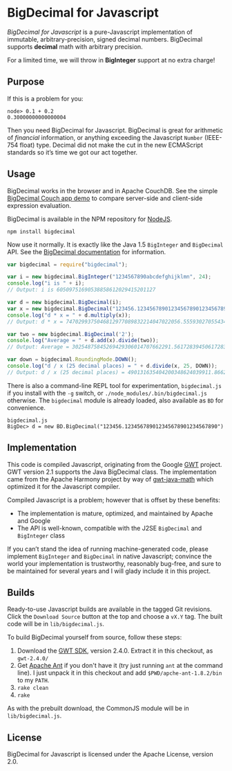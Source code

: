 #  BigDecimal for Javascript

*BigDecimal for Javascript* is a pure-Javascript implementation of immutable, arbitrary-precision, signed decimal numbers. BigDecimal supports **decimal** math with arbitrary precision.

For a limited time, we will throw in **BigInteger** support at no extra charge!

## Purpose

If this is a problem for you:

    node> 0.1 + 0.2
    0.30000000000000004

Then you need BigDecimal for Javascript. BigDecimal is great for arithmetic of *financial* information, or anything exceeding the Javascript `Number` (IEEE-754 float) type. Decimal did not make the cut in the new ECMAScript standards so it&rsquo;s time we got our act together.

## Usage

BigDecimal works in the browser and in Apache CouchDB. See the simple [BigDecimal Couch app demo][demo] to compare server-side and client-side expression evaluation.

BigDecimal is available in the NPM repository for [NodeJS][node].

    npm install bigdecimal

Now use it normally. It is exactly like the Java 1.5 `BigInteger` and `BigDecimal` API. See the [BigDecimal documentation][java_bd] for information.

```javascript
var bigdecimal = require("bigdecimal");

var i = new bigdecimal.BigInteger("1234567890abcdefghijklmn", 24);
console.log("i is " + i);
// Output: i is 60509751690538858612029415201127

var d = new bigdecimal.BigDecimal(i);
var x = new bigdecimal.BigDecimal("123456.123456789012345678901234567890");
console.log("d * x = " + d.multiply(x));
// Output: d * x = 7470299375046812977089832214047022056.555930270554343863089286012030

var two = new bigdecimal.BigDecimal('2');
console.log("Average = " + d.add(x).divide(two));
// Output: Average = 30254875845269429306014707662291.561728394506172839450617283945

var down = bigdecimal.RoundingMode.DOWN();
console.log("d / x (25 decimal places) = " + d.divide(x, 25, DOWN));
// Output: d / x (25 decimal places) = 490131635404200348624039911.8662623025579331926181155
```

There is also a command-line REPL tool for experimentation, `bigdecimal.js` if you install with the `-g` switch, or `./node_modules/.bin/bigdecimal.js` otherwise. The `bigdecimal` module is already loaded, also available as `BD` for convenience.

    bigdecimal.js
    BigDec> d = new BD.BigDecimal("123456.123456789012345678901234567890")

## Implementation

This code is compiled Javascript, originating from the Google [GWT][gwt] project. GWT version 2.1 supports the Java BigDecimal class. The implementation came from the Apache Harmony project by way of [gwt-java-math][gwt-java-math] which optimized it for the Javascript compiler.

Compiled Javascript is a problem; however that is offset by these benefits:

* The implementation is mature, optimized, and maintained by Apache and Google
* The API is well-known, compatible with the J2SE `BigDecimal` and `BigInteger` class

If you can&rsquo;t stand the idea of running machine-generated code, please implement `BigInteger` and `BigDecimal` in native Javascript; convince the world your implementation is trustworthy, reasonably bug-free, and sure to be maintained for several years and I will glady include it in this project.

## Builds

Ready-to-use Javascript builds are available in the tagged Git revisions. Click the `Download Source` button at the top and choose a `vX.Y` tag. The built code will be in `lib/bigdecimal.js`.

To build BigDecimal yourself from source, follow these steps:

1. Download the [GWT SDK][sdk], version 2.4.0. Extract it in this checkout, as `gwt-2.4.0/`
1. Get [Apache Ant][ant] if you don't have it (try just running `ant` at the command line). I just unpack it in this checkout and add `$PWD/apche-ant-1.8.2/bin` to my `PATH`.
1. `rake clean`
1. `rake`

As with the prebuilt download, the CommonJS module will be in `lib/bigdecimal.js`.

## License

BigDecimal for Javascript is licensed under the Apache License, version 2.0.

[gwt]: http://code.google.com/webtoolkit/
[sdk]: http://code.google.com/webtoolkit/download.html
[ant]: http://ant.apache.org/index.html
[demo]: http://jhs.iriscouch.com/demo/_design/bigdecimal/_show/ui?e=321.4567890*123456789.123456789987654321
[commonjs]: http://commonjs.org/
[gwt-java-math]: http://code.google.com/p/gwt-java-math/
[couchdb]: http://couchdb.apache.org/
[node]: http://nodejs.org/
[java_bd]: http://java.sun.com/j2se/1.5.0/docs/api/java/math/BigDecimal.html
